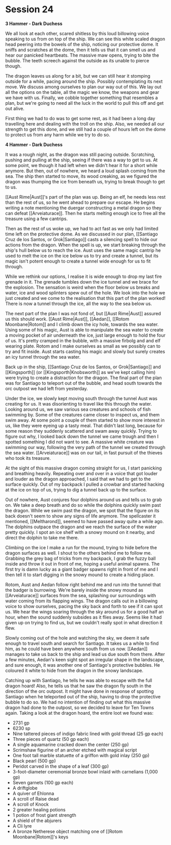 # Session 24
**3 Hammer - Dark Duchess**

We all look at each other, scared shitless by this loud billowing voice speaking to us from on top of the ship. We can see this white scaled dragon head peering into the bowels of the ship, noticing our protective dome. It sniffs and scratches at the dome, then it tells us that it can smell us and hear our panicked heartbeats. The massive maw opens, trying to bite the bubble. The teeth screech against the outside as its unable to pierce though.

The dragon leaves us along for a bit, but we can still hear it stomping outside for a while, pacing around the ship. Possibly contemplating its next move. We discuss among ourselves to plan our way out of this. We lay out all the options on the table, all the magic we know, the weapons and gear we have with us. Finally, we cobble together something that resembles a plan, but we're going to need all the luck in the world to pull this off and get out alive.

First thing we had to do was to get some rest, as it had been a long day travelling here and dealing with the troll on the ship. Also, we needed all our strength to get this done, and we still had a couple of hours left on the dome to protect us from any harm while we try to do so.

**4 Hammer - Dark Duchess**

It was a rough night, as the dragon was still pacing outside. Scratching, pushing and pulling at the ship, seeing if there was a way to get to us. At some point, we though it had left when we didn't hear it for a short while anymore. But then, out of nowhere, we heard a loud splash coming from the sea. The ship then started to move, its wood creaking, as we figured the dragon was thumping the ice from beneath us, trying to break though to get to us.

[[Aust Rime|Aust]]'s part of the plan was up. Being an elf, he needs less rest than the rest of us, so he went ahead to prepare our escape. He begins writing a note mentioning the duergar constructing a metal dragon so they can defeat [[Arveiaturace]]. Then he starts melting enough ice to free all the treasure using a few cantrips.

Then as the rest of us woke up, we had to act fast as we only had limited time left on the protective dome. As we discussed in our plan, [[Santiago Cruz de los Santos, or Grok|Santiago]] casts a silencing spell to hide our actions from the dragon. When the spell is up, we start breaking through the ship's hull below us to reach the ice. Aust uses the same magic cantrip he used to melt the ice on the ice below us to try and create a tunnel, but its magic isn't potent enough to create a tunnel wide enough for us to fit through. 

While we rethink our options, I realise it is wide enough to drop my last fire grenade in it. The grenade tumbles down the ice tunnel and we brace for the explosion. The sensation is weird when the floor below us breaks and water, ice and wood splinters spew out of the hole. We look into the hole we just created and we come to the realisation that this part of the plan worked! There is now a tunnel through the ice, all the way to the sea below us.

The next part of the plan I was not fond of, but [[Aust Rime|Aust]] assured us this should work. [[Aust Rime|Aust]], [[Aedan]], [[Rotom Moonbane|Rotom]] and I climb down the icy hole, towards the sea water. Using some of his magic, Aust is able to manipulate the sea water to create a moving pocket of air underneath the ice, just large enough to hold the four of us. It's pretty cramped in the bubble, with a massive firbolg and and elf wearing plate. Rotom and I make ourselves as small as we possibly can to try and fit inside. Aust starts casting his magic and slowly but surely creates an icy tunnel through the sea water.

Back up in the ship, [[Santiago Cruz de los Santos, or Grok|Santiago]] and [[Kingsporth]] (or [[Kingsporth|Knobsworth]] as we've kept calling him) were trying to create a distraction for the dragon. The final part of the plan was for Santiago to teleport out of the bubble, and head south towards the orc outpost we had left from yesterday.

Under the ice, we slowly kept moving south through the tunnel Aust was creating for us. It was disorienting to travel like this through the water. Looking around us, we saw various sea creatures and schools of fish swimming by. Some of the creatures came closer to inspect us, and them swim away. At some point a couple of them started to show more interest in us, like they were eyeing up a tasty meal. That didn't last long, because for some reason they suddenly scattered and swam away quickly. Trying to figure out why, I looked back down the tunnel we came trough and then I spotted something I did not want to see. A massive white creature was swimming our way, following the very path of the tunnel we created through the sea water. [[Arveiaturace]] was on our tail, in fast pursuit of the thieves who took its treasure.

At the sight of this massive dragon coming straight for us, I start panicking and breathing heavily. Repeating over and over in a voice that got louder and louder as the dragon approached, I said that we had to get to the surface quickly. Out of my backpack I pulled a crowbar and started hacking at the ice on top of us, trying to dig a tunnel back up to the surface.

Out of nowhere, Aust conjures four dolphins around us and tells us to grab on. We take a deep breath and do so while the dolphins quickly swim past the dragon. While we swim past the dragon, we spot that the figure on its back doesn't seem to show any signs of life anymore. The spellcaster it mentioned, [[Meltharond]], seemed to have passed away quite a while ago. The dolphins outpace the dragon and we reach the surface of the water pretty quickly. I spot an ice shelf with a snowy mound on it nearby, and direct the dolphin to take me there. 

Climbing on the ice I make a run for the mound, trying to hide before the dragon surfaces as well. I shout to the others behind me to follow me. Grabbing the grey bag of tricks from my backpack, I grab the fuzzy ball inside and throw it out in front of me, hoping a useful animal spawns. The first try is damn lucky as a giant badger spawns right in front of me and I then tell it to start digging in the snowy mound to create a hiding place.

Rotom, Aust and Aedan follow right behind me and run into the tunnel that the badger is burrowing. We're barely inside the snowy mound as [[Arveiaturace]] surfaces from the sea, splashing our surroundings with water coming from its flapping wings. The dragon calls out in a billowing voice to show ourselves, pacing the sky back and forth to see if it can spot us. We hear the wings soaring through the sky around us for a good half an hour, when the sound suddenly subsides as it flies away. Seems like it had given up on trying to find us, but we couldn't really spot in what direction it flew.

Slowly coming out of the hole and watching the sky, we deem it safe enough to travel south and search for Santiago. It takes us a while to find him, as he could have been anywhere south from us now. [[Aedan]] manages to take us back to the ship and lead us due south from there. After a few minutes, Aedan's keen sight spot an irregular shape in the landscape, and sure enough, it was another one of Santiago's protective bubbles. He coloured it white to hide from the dragon in the snowy landscape.

Catching up with Santiago, he tells he was able to escape with the full dragon hoard! Also, he tells us that he saw the dragon fly south in the direction of the orc outpost. It might have done in response of spotting Santiago when he teleported out of the ship, having to drop the protective bubble to do so. We had no intention of finding out what this massive dragon had done to the outpost, so we decided to leave for Ten Towns again. Taking a look at the dragon hoard, the entire loot we found was:

- 2731 gp
- 6230 sp
- Nine tattered pieces of indigo fabric lined with gold thread (25 gp each)
- Three pieces of quartz (50 gp each)
- A single aquamarine cracked down the center (250 gp)
- Scrimshaw figurine of an archer etched with magical script
- One foot tall marble statuette of a griffon with gold inlay (250 gp)
- Black pearl (500 gp)
- Peridot carved in the shape of a leaf (300 gp)
- 3-foot-diameter ceremonial bronze bowl inlaid with carnelians (1,000 gp)
- Seven garnets (100 gp each)
- A driftglobe
- A quiver of Ehlonna
- A scroll of Raise dead
- A scroll of Knock
- 2 greater healing potions
- 1 potion of frost giant strength
- A shield of the abjurers
- A Cli lyre
- A bronze Netherese object matching one of [[Rotom Moonbane|Rotom]]'s keys

